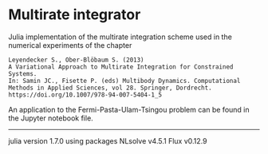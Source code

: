 # Multirate integrator

Julia implementation of the multirate integration scheme used in the numerical experiments of the chapter

	Leyendecker S., Ober-Blöbaum S. (2013)
	A Variational Approach to Multirate Integration for Constrained Systems.
	In: Samin JC., Fisette P. (eds) Multibody Dynamics. Computational Methods in Applied Sciences, vol 28. Springer, Dordrecht.
	https://doi.org/10.1007/978-94-007-5404-1_5

An application to the Fermi-Pasta-Ulam-Tsingou problem can be found in the Jupyter notebook file.


---------------------
julia version 1.7.0
using packages
NLsolve v4.5.1
Flux v0.12.9
